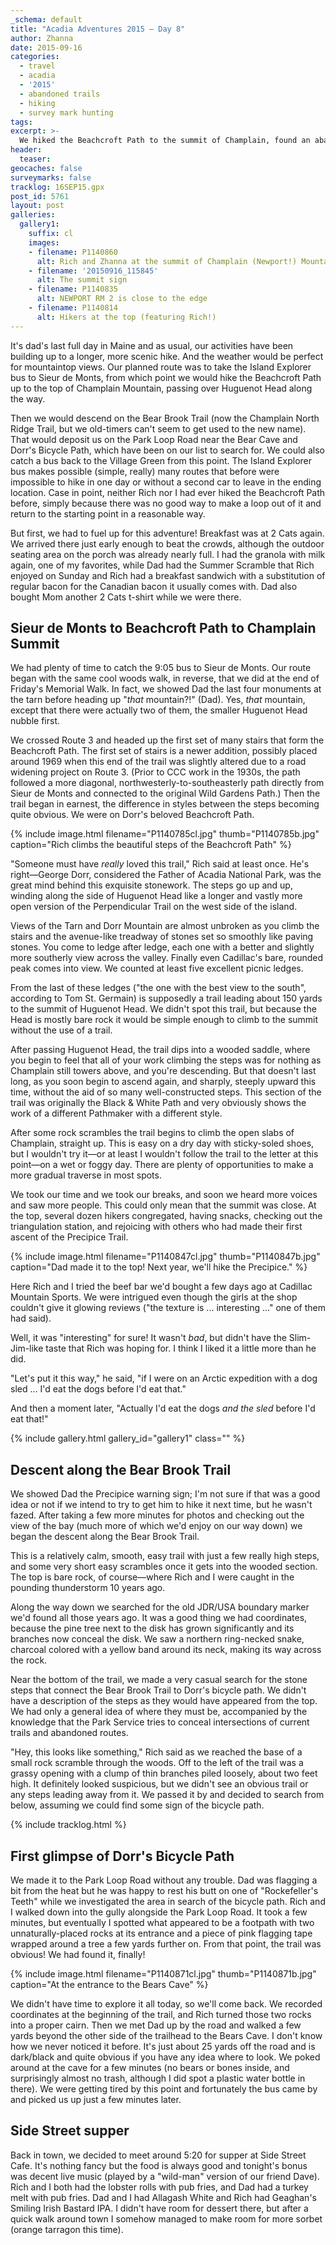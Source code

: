 ```yaml
---
_schema: default
title: "Acadia Adventures 2015 – Day 8"
author: Zhanna
date: 2015-09-16
categories:
  - travel
  - acadia
  - '2015'
  - abandoned trails
  - hiking
  - survey mark hunting
tags:
excerpt: >-
  We hiked the Beachcroft Path to the summit of Champlain, found an abandoned trail and a cave, and finished off the day with lobster rolls and much-needed beer!
header:
  teaser:
geocaches: false
surveymarks: false
tracklog: 16SEP15.gpx
post_id: 5761
layout: post    
galleries:
  gallery1:
    suffix: cl
    images:
    - filename: P1140860
      alt: Rich and Zhanna at the summit of Champlain (Newport!) Mountain
    - filename: '20150916_115845'
      alt: The summit sign
    - filename: P1140835
      alt: NEWPORT RM 2 is close to the edge    
    - filename: P1140814
      alt: Hikers at the top (featuring Rich!)                    
---
```


It's dad's last full day in Maine and as usual, our activities have been building up to a longer, more scenic hike. And the weather would be perfect for mountaintop views. Our planned route was to take the Island Explorer bus to Sieur de Monts, from which point we would hike the Beachcroft Path up to the top of Champlain Mountain, passing over Huguenot Head along the way. 

Then we would descend on the Bear Brook Trail (now the Champlain North Ridge Trail, but we old-timers can't seem to get used to the new name). That would deposit us on the Park Loop Road near the Bear Cave and Dorr's Bicycle Path, which have been on our list to search for. We could also catch a bus back to the Village Green from this point. The Island Explorer bus makes possible (simple, really) many routes that before were impossible to hike in one day or without a second car to leave in the ending location. Case in point, neither Rich nor I had ever hiked the Beachcroft Path before, simply because there was no good way to make a loop out of it and return to the starting point in a reasonable way.

But first, we had to fuel up for this adventure! Breakfast was at 2 Cats again. We arrived there just early enough to beat the crowds, although the outdoor seating area on the porch was already nearly full. I had the granola with milk again, one of my favorites, while Dad had the Summer Scramble that Rich enjoyed on Sunday and Rich had a breakfast sandwich with a substitution of regular bacon for the Canadian bacon it usually comes with. Dad also bought Mom another 2 Cats t-shirt while we were there.

## Sieur de Monts to Beachcroft Path to Champlain Summit

We had plenty of time to catch the 9:05 bus to Sieur de Monts. Our route began with the same cool woods walk, in reverse, that we did at the end of Friday's Memorial Walk. In fact, we showed Dad the last four monuments at the tarn before heading up "_that_ mountain?!" (Dad). Yes, _that_ mountain, except that there were actually two of them, the smaller Huguenot Head nubble first. 

We crossed Route 3 and headed up the first set of many stairs that form the Beachcroft Path. The first set of stairs is a newer addition, possibly placed around 1969 when this end of the trail was slightly altered due to a road widening project on Route 3. (Prior to CCC work in the 1930s, the path followed a more diagonal, northwesterly-to-southeasterly path directly from Sieur de Monts and connected to the original Wild Gardens Path.) Then the trail began in earnest, the difference in styles between the steps becoming quite obvious. We were on Dorr's beloved Beachcroft Path. 

{% include image.html filename="P1140785cl.jpg" thumb="P1140785b.jpg" caption="Rich climbs the beautiful steps of the Beachcroft Path" %}

"Someone must have _really_ loved this trail," Rich said at least once. He's right—George Dorr, considered the Father of Acadia National Park, was the great mind behind this exquisite stonework. The steps go up and up, winding along the side of Huguenot Head like a longer and vastly more open version of the Perpendicular Trail on the west side of the island. 

Views of the Tarn and Dorr Mountain are almost unbroken as you climb the stairs and the avenue-like treadway of stones set so smoothly like paving stones. You come to ledge after ledge, each one with a better and slightly more southerly view across the valley. Finally even Cadillac's bare, rounded peak comes into view. We counted at least five excellent picnic ledges. 

From the last of these ledges ("the one with the best view to the south", according to Tom St. Germain) is supposedly a trail leading about 150 yards to the summit of Huguenot Head. We didn't spot this trail, but because the Head is mostly bare rock it would be simple enough to climb to the summit without the use of a trail.

After passing Huguenot Head, the trail dips into a wooded saddle, where you begin to feel that all of your work climbing the steps was for nothing as Champlain still towers above, and you're descending. But that doesn't last long, as you soon begin to ascend again, and sharply, steeply upward this time, without the aid of so many well-constructed steps. This section of the trail was originally the Black & White Path and very obviously shows the work of a different Pathmaker with a different style. 

After some rock scrambles the trail begins to climb the open slabs of Champlain, straight up. This is easy on a dry day with sticky-soled shoes, but I wouldn't try it—or at least I wouldn't follow the trail to the letter at this point—on a wet or foggy day. There are plenty of opportunities to make a more gradual traverse in most spots.

We took our time and we took our breaks, and soon we heard more voices and saw more people. This could only mean that the summit was close. At the top, several dozen hikers congregated, having snacks, checking out the triangulation station, and rejoicing with others who had made their first ascent of the Precipice Trail. 

{% include image.html filename="P1140847cl.jpg" thumb="P1140847b.jpg" caption="Dad made it to the top! Next year, we'll hike the Precipice." %}

Here Rich and I tried the beef bar we'd bought a few days ago at Cadillac Mountain Sports. We were intrigued even though the girls at the shop couldn't give it glowing reviews ("the texture is ... interesting ..." one of them had said). 

Well, it was "interesting" for sure! It wasn't _bad_, but didn't have the Slim-Jim-like taste that Rich was hoping for. I think I liked it a little more than he did. 

"Let's put it this way," he said, "if I were on an Arctic expedition with a dog sled ... I'd eat the dogs before I'd eat that." 

And then a moment later, "Actually I'd eat the dogs _and the sled_ before I'd eat that!"

{% include gallery.html gallery_id="gallery1" class="" %}

## Descent along the Bear Brook Trail

We showed Dad the Precipice warning sign; I'm not sure if that was a good idea or not if we intend to try to get him to hike it next time, but he wasn't fazed. After taking a few more minutes for photos and checking out the view of the bay (much more of which we'd enjoy on our way down) we began the descent along the Bear Brook Trail. 

This is a relatively calm, smooth, easy trail with just a few really high steps, and some very short easy scrambles once it gets into the wooded section. The top is bare rock, of course—where Rich and I were caught in the pounding thunderstorm 10 years ago. 

Along the way down we searched for the old JDR/USA boundary marker we'd found all those years ago. It was a good thing we had coordinates, because the pine tree next to the disk has grown significantly and its branches now conceal the disk. We saw a northern ring-necked snake, charcoal colored with a yellow band around its neck, making its way across the rock.

Near the bottom of the trail, we made a very casual search for the stone steps that connect the Bear Brook Trail to Dorr's bicycle path. We didn't have a description of the steps as they would have appeared from the top. We had only a general idea of where they must be, accompanied by the knowledge that the Park Service tries to conceal intersections of current trails and abandoned routes. 

"Hey, this looks like something," Rich said as we reached the base of a small rock scramble through the woods. Off to the left of the trail was a grassy opening with a clump of thin branches piled loosely, about two feet high. It definitely looked suspicious, but we didn't see an obvious trail or any steps leading away from it. We passed it by and decided to search from below, assuming we could find some sign of the bicycle path.

{% include tracklog.html %}

## First glimpse of Dorr's Bicycle Path

We made it to the Park Loop Road without any trouble. Dad was flagging a bit from the heat but he was happy to rest his butt on one of "Rockefeller's Teeth" while we investigated the area in search of the bicycle path. Rich and I walked down into the gully alongside the Park Loop Road. It took a few minutes, but eventually I spotted what appeared to be a footpath with two unnaturally-placed rocks at its entrance and a piece of pink flagging tape wrapped around a tree a few yards further on. From that point, the trail was obvious! We had found it, finally! 

{% include image.html filename="P1140871cl.jpg" thumb="P1140871b.jpg" caption="At the entrance to the Bears Cave" %}

We didn't have time to explore it all today, so we'll come back. We recorded coordinates at the beginning of the trail, and Rich turned those two rocks into a proper cairn. Then we met Dad up by the road and walked a few yards beyond the other side of the trailhead to the Bears Cave. I don't know how we never noticed it before. It's just about 25 yards off the road and is dark/black and quite obvious if you have any idea where to look. We poked around at the cave for a few minutes (no bears or bones inside, and surprisingly almost no trash, although I did spot a plastic water bottle in there). We were getting tired by this point and fortunately the bus came by and picked us up just a few minutes later.

## Side Street supper

Back in town, we decided to meet around 5:20 for supper at Side Street Cafe. It's nothing fancy but the food is always good and tonight's bonus was decent live music (played by a "wild-man" version of our friend Dave). Rich and I both had the lobster rolls with pub fries, and Dad had a turkey melt with pub fries. Dad and I had Allagash White and Rich had Geaghan's Smiling Irish Bastard IPA. I didn't have room for dessert there, but after a quick walk around town I somehow managed to make room for more sorbet (orange tarragon this time).